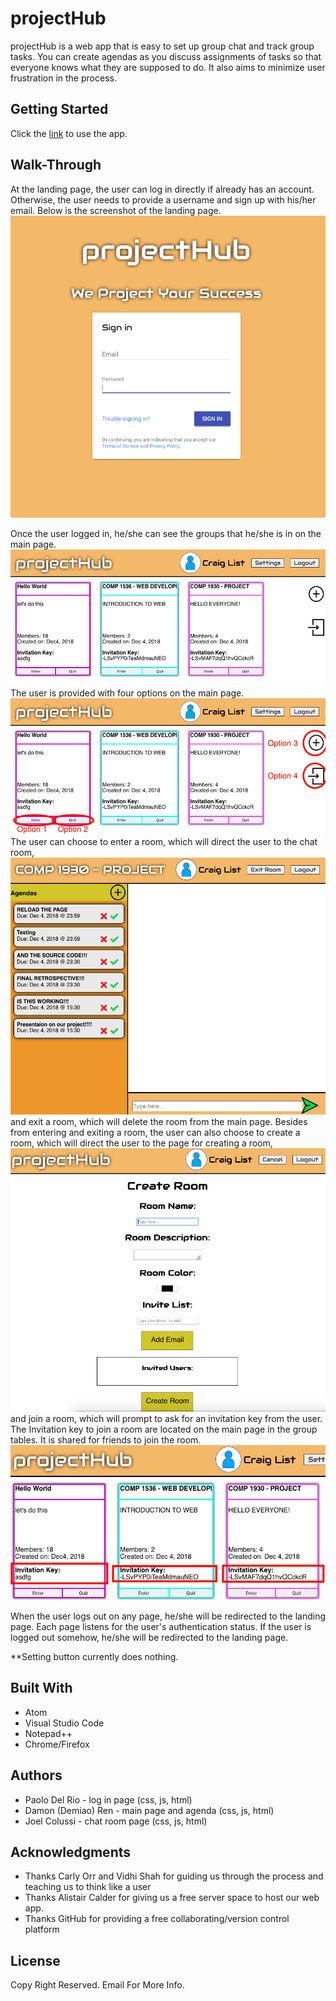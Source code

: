 # projectHub

projectHub is a web app that is easy to set up group chat and track group tasks. You can create agendas as you discuss assignments of tasks so that everyone knows what they are supposed to do. It also aims to minimize user frustration in the process.

## Getting Started

Click the [link](https://www.accountchooser.com/redirect.html#jcolussi2.students.bcit.ca) to use the app.

## Walk-Through

At the landing page, the user can log in directly if already has an account. Otherwise, the user needs to provide a username and sign up with his/her email. Below is the screenshot of the landing page.
![Login Page](./images/login.png)

Once the user logged in, he/she can see the groups that he/she is in on the main page. 
![Main Page](./images/main.png)
The user is provided with four options on the main page.
![Options](./images/options.png)
The user can choose to enter a room, which will direct the user to the chat room,
![Chat Room](./images/chat_room.png)
and exit a room, which will delete the room from the main page. Besides from entering and exiting a room, the user can also choose to create a room, which will direct the user to the page for creating a room, 
![Create Room](./images/create_room.png)
and join a room, which will prompt to ask for an invitation key from the user. The Invitation key to join a room are located on the main page in the group tables. It is shared for friends to join the room.
![Invitation Key](./images/key.png)

When the user logs out on any page, he/she will be redirected to the landing page. Each page listens for the user's authentication status. If the user is logged out somehow, he/she will be redirected to the landing page.

**Setting button currently does nothing.

## Built With
- Atom
- Visual Studio Code
- Notepad++
- Chrome/Firefox

## Authors
- Paolo Del Rio - log in page (css, js, html)
- Damon (Demiao) Ren - main page and agenda (css, js, html)
- Joel Colussi - chat room page (css, js, html)

## Acknowledgments
- Thanks Carly Orr and Vidhi Shah for guiding us through the process and teaching us to think like a user
- Thanks Alistair Calder for giving us a free server space to host our web app.
- Thanks GitHub for providing a free collaborating/version control platform

## License
Copy Right Reserved. Email For More Info.
